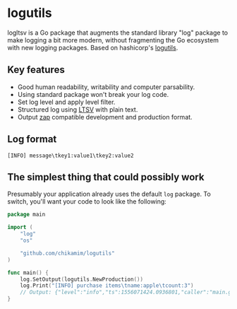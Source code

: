 # logutils

logltsv is a Go package that augments the standard library "log" package
to make logging a bit more modern, without fragmenting the Go ecosystem
with new logging packages. Based on hashicorp's [logutils](https://github.com/hashicorp/logutils).

## Key features

- Good human readability, writability and computer parsability.
- Using standard package won't break your log code.
- Set log level and apply level filter.
- Structured log using [LTSV](http://ltsv.org) with plain text.
- Output [zap](https://github.com/uber-go/zap) compatible development and production format.

## Log format

```
[INFO] message\tkey1:value1\tkey2:value2
```

## The simplest thing that could possibly work

Presumably your application already uses the default `log` package. To switch, you'll want your code to look like the following:

```go
package main

import (
	"log"
	"os"

	"github.com/chikamim/logutils"
)

func main() {
	log.SetOutput(logutils.NewProduction())
	log.Print("[INFO] purchase items\tname:apple\tcount:3")
	// Output: {"level":"info","ts":1556071424.0936801,"caller":"main.go:6","msg":"purchase items","name":"apple","count":3}
}
```
